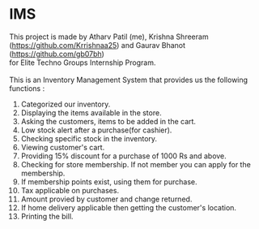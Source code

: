 # IMS 
This project is made by Atharv Patil (me), Krishna Shreeram (https://github.com/Krrishnaa25) and Gaurav Bhanot (https://github.com/gb07bh)<br> for Elite Techno Groups Internship Program.<Br><br>
This is an Inventory Management System that provides us the following functions : <br>
1. Categorized our inventory.<br> 
2. Displaying the items available in the store.<br> 
3. Asking the customers, items to be added in the cart. <br>
4. Low stock alert after a purchase(for cashier).<br>
5. Checking specific stock in the inventory.<br>
6. Viewing customer's cart.<br>
7. Providing 15% discount for a purchase of 1000 Rs and above.<br>
8. Checking for store membership. If not member you can apply for the membership.<br>
9. If membership points exist, using them for purchase.<br>
10. Tax applicable on purchases. <br>
11. Amount provied by customer and change returned.<br>
12. If home delivery applicable then getting the customer's location.<br>
13. Printing the bill.<br>

